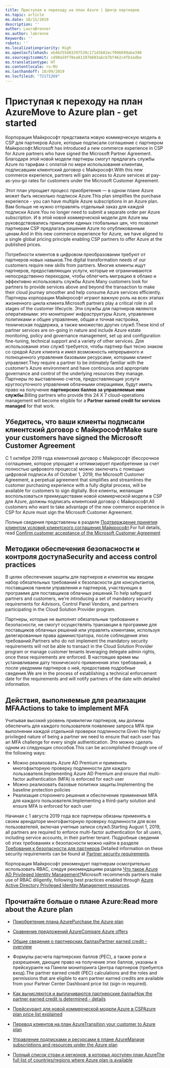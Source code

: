 ```yaml
---
title: Приступая к переходу на план Azure | Центр партнеров
ms.topic: article
ms.date: 10/15/2019
description: ''
author: LauraBrenner
ms.author: labrenne
Keywords: ''
robots: ''
ms.localizationpriority: High
ms.openlocfilehash: eb46255403297539c17145b82ecf096699abe390
ms.sourcegitcommit: cd90a59ff0ea81197b603abcb7bf462c4fb1edbe
ms.translationtype: HT
ms.contentlocale: ru-RU
ms.lasthandoff: 10/09/2019
ms.locfileid: "72171269"
---
```

# <a name="move-to-azure-plan---get-started"></a><span data-ttu-id="033d0-102">Приступая к переходу на план Azure</span><span class="sxs-lookup"><span data-stu-id="033d0-102">Move to Azure plan - get started</span></span>

<span data-ttu-id="033d0-103">Корпорация Майкрософт представила новую коммерческую модель в CSP для партнеров Azure, которые подписали соглашение с партнером Майкрософт.</span><span class="sxs-lookup"><span data-stu-id="033d0-103">Microsoft has introduced a new commerce experience in CSP for Azure partners who have signed the Microsoft Partner Agreement.</span></span> <span data-ttu-id="033d0-104">Благодаря этой новой модели партнеры смогут предлагать службы Azure по тарифам с оплатой по мере использования клиентам, подписавшим клиентский договор с Майкрософт.</span><span class="sxs-lookup"><span data-stu-id="033d0-104">With this new commerce experience, partners will gain access to Azure services at pay-as-you-go rates for customers under the Microsoft Customer Agreement.</span></span> 

<span data-ttu-id="033d0-105">Этот план упрощает процесс приобретения — в одном плане Azure может быть несколько подписок Azure.</span><span class="sxs-lookup"><span data-stu-id="033d0-105">This plan simplifies the purchase experience - you can have multiple Azure subscriptions in an Azure plan.</span></span> <span data-ttu-id="033d0-106">Вам больше не нужно отправлять отдельный заказ для каждой подписки Azure.</span><span class="sxs-lookup"><span data-stu-id="033d0-106">You no longer need to submit a separate order per Azure subscription.</span></span> <span data-ttu-id="033d0-107">И в этой новой коммерческой модели для Azure мы руководствовались принципом единых глобальных цен, что позволит партнерам CSP предлагать решения Azure по опубликованным ценам.</span><span class="sxs-lookup"><span data-stu-id="033d0-107">And in this new commerce experience for Azure, we have aligned to a single global pricing principle enabling CSP partners to offer Azure at the published prices.</span></span> 

<span data-ttu-id="033d0-108">Потребности клиентов в цифровом преобразовании требуют от партнеров новых навыков.</span><span class="sxs-lookup"><span data-stu-id="033d0-108">The digital transformation needs of our customers require new skills from partners.</span></span> <span data-ttu-id="033d0-109">Многие клиенты ищут партнеров, предоставляющих услуги, которые не ограничиваются непосредственно переходом, чтобы облегчить миграцию в облако и эффективно использовать службы Azure.</span><span class="sxs-lookup"><span data-stu-id="033d0-109">Many customers look for partners to provide services above and beyond the transaction to make their cloud journey smoother and help consume Azure services efficiently.</span></span> <span data-ttu-id="033d0-110">Партнеры корпорации Майкрософт играют важную роль на всех этапах жизненного цикла клиента.</span><span class="sxs-lookup"><span data-stu-id="033d0-110">Microsoft partners play a critical role in all stages of the customer lifecycle.</span></span> <span data-ttu-id="033d0-111">Эти службы для партнеров являются оперативными: это мониторинг инфраструктуры Azure, управление политиками и общее управление, общая и точная настройка, техническая поддержка, а также множество других служб.</span><span class="sxs-lookup"><span data-stu-id="033d0-111">These kind of partner services are on-going in nature and include Azure estate monitoring, policy and governance management, set up and configuration fine-tuning, technical support and a variety of other services.</span></span> <span data-ttu-id="033d0-112">Для использования этих служб требуется, чтобы партнер был тесно знаком со средой Azure клиента и имел возможность непрерывного и полноценного управления базовыми ресурсами, которыми клиент управляет.</span><span class="sxs-lookup"><span data-stu-id="033d0-112">They require a partner to be intimately familiar with the customer’s Azure environment and have continuous and appropriate governance and control of the underlying resources they manage.</span></span> <span data-ttu-id="033d0-113">Партнеры по выставлению счетов, предоставляющие услуги круглосуточного управления облачными операциями, будут иметь право на получение **партнерских баллов за управляемые ими службы**.</span><span class="sxs-lookup"><span data-stu-id="033d0-113">Billing partners who provide this 24 X 7 cloud-operations management will become eligible for a **Partner earned credit for services managed** for that work.</span></span>

## <a name="make-sure-your-customers-have-signed-the-microsoft-customer-agreement"></a><span data-ttu-id="033d0-114">Убедитесь, что ваши клиенты подписали клиентский договор с Майкрософт</span><span class="sxs-lookup"><span data-stu-id="033d0-114">Make sure your customers have signed the Microsoft Customer Agreement</span></span>

<span data-ttu-id="033d0-115">С 1 октября 2019 года клиентский договор с Майкрософт (бессрочное соглашение, которое упрощает и оптимизирует приобретение за счет полностью цифрового процесса) можно заключать с помощью цифровой подписи.</span><span class="sxs-lookup"><span data-stu-id="033d0-115">As of October 1, 2019, the Microsoft Customer Agreement, a perpetual agreement that simplifies and streamlines the customer purchasing experience with a fully digital process, will be available for customers to sign digitally.</span></span> <span data-ttu-id="033d0-116">Все клиенты, желающие воспользоваться преимуществами новой коммерческой модели в CSP для Azure, должны подписать клиентский договор с Майкрософт.</span><span class="sxs-lookup"><span data-stu-id="033d0-116">All customers who want to take advantage of the new commerce experience in CSP for Azure must sign the Microsoft Customer Agreement.</span></span>

<span data-ttu-id="033d0-117">Полные сведения представлены в разделе [Подтверждение принятия клиентом условий клиентского соглашения Майкрософт](confirm-customer-agreement.md).</span><span class="sxs-lookup"><span data-stu-id="033d0-117">For full details, read [Confirm customer acceptance of the Microsoft Customer Agreement](confirm-customer-agreement.md)</span></span>

## <a name="security-and-access-control-practices"></a><span data-ttu-id="033d0-118">Методики обеспечения безопасности и контроля доступа</span><span class="sxs-lookup"><span data-stu-id="033d0-118">Security and access control practices</span></span>

<span data-ttu-id="033d0-119">В целях обеспечения защиты для партнеров и клиентов мы вводим набор обязательных требований к безопасности для консультантов, поставщиков панели управления и партнеров, участвующих в программе для поставщиков облачных решений.</span><span class="sxs-lookup"><span data-stu-id="033d0-119">To help safeguard partners and customers, we’re introducing a set of mandatory security requirements for Advisors, Control Panel Vendors, and partners participating in the Cloud Solution Provider program.</span></span> 

<span data-ttu-id="033d0-120">Партнеры, которые не выполнят обязательные требования к безопасности, не смогут осуществлять транзакции в программе для поставщиков облачных решений или управлять клиентами, используя делегированные права администратора, после соблюдения этих требований.</span><span class="sxs-lookup"><span data-stu-id="033d0-120">Partners who do not implement the mandatory security requirements will not be able to transact in the Cloud Solution Provider program or manage customer tenants leveraging delegate admin rights, once these requirements are enforced.</span></span> <span data-ttu-id="033d0-121">В настоящее время мы устанавливаем дату технического применения этих требований, а после уведомим партнеров о ней, предоставив подробные сведения.</span><span class="sxs-lookup"><span data-stu-id="033d0-121">We are in the process of establishing a technical enforcement date for the requirements and will notify partners of the date with detailed information.</span></span> 

## <a name="actions-to-take-to-implement-mfa"></a><span data-ttu-id="033d0-122">Действия, выполняемые для реализации MFA</span><span class="sxs-lookup"><span data-stu-id="033d0-122">Actions to take to implement MFA</span></span> 

<span data-ttu-id="033d0-123">Учитывая высокий уровень привилегии партнеров, мы должны обеспечить для каждого пользователя появление запроса MFA при выполнении каждой отдельной проверки подлинности.</span><span class="sxs-lookup"><span data-stu-id="033d0-123">Given the highly privileged nature of being a partner we need to ensure that each user has an MFA challenge for every single authentication.</span></span> <span data-ttu-id="033d0-124">Это можно сделать одним из следующих способов.</span><span class="sxs-lookup"><span data-stu-id="033d0-124">This can be accomplished through one of the following ways:</span></span>

- <span data-ttu-id="033d0-125">Можно реализовать Azure AD Premium и применить многофакторную проверку подлинности для каждого пользователя.</span><span class="sxs-lookup"><span data-stu-id="033d0-125">Implementing Azure AD Premium and ensure that multi-factor authentication (MFA) is enforced for each user</span></span> 
- <span data-ttu-id="033d0-126">Можно реализовать базовые политики защиты.</span><span class="sxs-lookup"><span data-stu-id="033d0-126">Implementing the baseline protection policies</span></span> 
- <span data-ttu-id="033d0-127">Реализация стороннего решения и обеспечение применения MFA для каждого пользователя.</span><span class="sxs-lookup"><span data-stu-id="033d0-127">Implementing a third-party solution and ensure MFA is enforced for each user</span></span> 

<span data-ttu-id="033d0-128">Начиная с 1 августа 2019 года все партнеры обязаны применять в своем арендаторе многофакторную проверку подлинности для всех пользователей, включая учетные записи служб.</span><span class="sxs-lookup"><span data-stu-id="033d0-128">Starting August 1, 2019, all partners are required to enforce multi-factor authentication for all users, including service accounts, in their partner tenant.</span></span> <span data-ttu-id="033d0-129">Подробные сведения об этих требованиях к безопасности можно найти в разделе [Требования к безопасности для партнеров](https://docs.microsoft.com/partner-center/partner-security-requirements).</span><span class="sxs-lookup"><span data-stu-id="033d0-129">Detailed information on these security requirements can be found at [Partner security requirements](https://docs.microsoft.com/partner-center/partner-security-requirements).</span></span> 

<span data-ttu-id="033d0-130">Корпорация Майкрософт рекомендует партнерам осмотрительно использовать RBAC, следуя рекомендациям раздела [Что такое Azure AD Privileged Identity Management?](https://docs.microsoft.com/azure/active-directory/privileged-identity-management/pim-configure )</span><span class="sxs-lookup"><span data-stu-id="033d0-130">Microsoft recommends partners make use of RBAC diligently, following best practices enabled through [Azure Active Directory Privileged Identity Management resources](https://docs.microsoft.com/azure/active-directory/privileged-identity-management/pim-configure ).</span></span> 

## <a name="read-more-about-the-azure-plan"></a><span data-ttu-id="033d0-131">Прочитайте больше о плане Azure:</span><span class="sxs-lookup"><span data-stu-id="033d0-131">Read more about the Azure plan</span></span>

- [<span data-ttu-id="033d0-132">Приобретение плана Azure</span><span class="sxs-lookup"><span data-stu-id="033d0-132">Purchase the Azure plan</span></span>](purchase-azure-plan.md)

- [<span data-ttu-id="033d0-133">Сравнение предложений Azure</span><span class="sxs-lookup"><span data-stu-id="033d0-133">Compare Azure offers</span></span>](compare-azure-offers.md)

- [<span data-ttu-id="033d0-134">Общие сведения о партнерских баллах</span><span class="sxs-lookup"><span data-stu-id="033d0-134">Partner earned credit - overview</span></span>](partner-earned-credit.md)

- <span data-ttu-id="033d0-135">Формулы расчета партнерских баллов (PEC), а также роли и разрешения, дающие право на получение этих баллов, указаны в прейскуранте на Панели мониторинга Центра партнеров (требуется вход).</span><span class="sxs-lookup"><span data-stu-id="033d0-135">The partner earned credit (PEC) calculations and the roles and permissions that are eligible to earn partner earned credits are available from your Partner Center Dashboard price list (sign-in required).</span></span>

- [<span data-ttu-id="033d0-136">Как вычисляются и выплачиваются партнерские баллы</span><span class="sxs-lookup"><span data-stu-id="033d0-136">How the partner earned credit is determined - details</span></span>](partner-earned-credit-explanation.md)

- [<span data-ttu-id="033d0-137">Прейскурант для новой коммерческой модели Azure в CSP</span><span class="sxs-lookup"><span data-stu-id="033d0-137">Azure plan price list explained</span></span>](azure-plan-price-list.md)

- [<span data-ttu-id="033d0-138">Перевод клиентов на план Azure</span><span class="sxs-lookup"><span data-stu-id="033d0-138">Transition your customer to Azure plan</span></span>](azure-plan-transition.md)

- [<span data-ttu-id="033d0-139">Управление подписками и ресурсами в плане Azure</span><span class="sxs-lookup"><span data-stu-id="033d0-139">Manage subscriptions and resources under the Azure plan</span></span>](azure-plan-manage.md)

- [<span data-ttu-id="033d0-140">Полный список стран и регионов, в которых доступен план Azure</span><span class="sxs-lookup"><span data-stu-id="033d0-140">The full list of countries/regions where Azure plan is available</span></span>](https://query.prod.cms.rt.microsoft.com/cms/api/am/binary/RE3QN0x)

 



